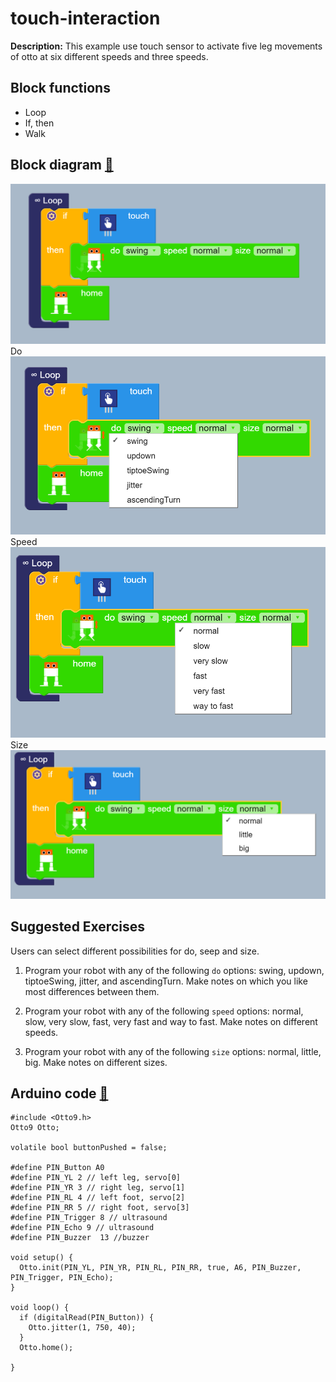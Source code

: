 # touch-interaction
**Description:** This example use touch sensor to activate 
five leg movements of otto at six different speeds and 
three speeds.

## Block functions
* Loop
* If, then 
* Walk

## Block diagram [:robot:](touch-interaction.bloc)
![i](main.PNG)  
Do  
![i](do.PNG)  
Speed    
![i](speed.PNG)  
Size    
![i](size.PNG)  

## Suggested Exercises
Users can select different possibilities for do, seep and size.
01. Program your robot with any of the following  `do` options: swing, updown, tiptoeSwing, jitter, and ascendingTurn. 
    Make notes on which you like most differences between them.
    
02. Program your robot with any of the following  `speed` options: normal, slow, very slow, fast, very fast and way to fast.
    Make notes on different speeds. 
    
03. Program your robot with any of the following  `size` options: normal, little, big.
    Make notes on different sizes. 
    
## Arduino code [:green_book:](touch-interaction.ino)
``` 
#include <Otto9.h>
Otto9 Otto;

volatile bool buttonPushed = false;

#define PIN_Button A0
#define PIN_YL 2 // left leg, servo[0]
#define PIN_YR 3 // right leg, servo[1]
#define PIN_RL 4 // left foot, servo[2]
#define PIN_RR 5 // right foot, servo[3]
#define PIN_Trigger 8 // ultrasound
#define PIN_Echo 9 // ultrasound
#define PIN_Buzzer  13 //buzzer

void setup() {
  Otto.init(PIN_YL, PIN_YR, PIN_RL, PIN_RR, true, A6, PIN_Buzzer, PIN_Trigger, PIN_Echo);
}

void loop() {
  if (digitalRead(PIN_Button)) {
    Otto.jitter(1, 750, 40);
  }
  Otto.home();

}
```